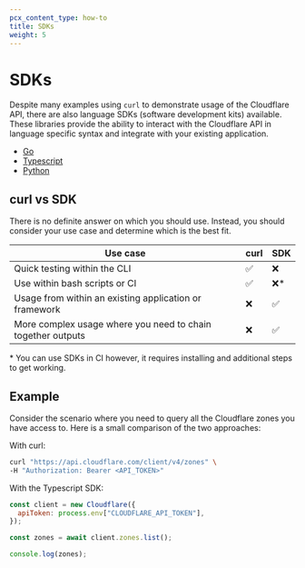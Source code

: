 ```yaml
---
pcx_content_type: how-to
title: SDKs
weight: 5
---
```


# SDKs

Despite many examples using `curl` to demonstrate usage of the Cloudflare API,
there are also language SDKs (software development kits) available. These
libraries provide the ability to interact with the Cloudflare API in language
specific syntax and integrate with your existing application.

- [Go](https://github.com/cloudflare/cloudflare-go)
- [Typescript](https://github.com/cloudflare/cloudflare-typescript)
- [Python](https://github.com/cloudflare/cloudflare-python)

## curl vs SDK

There is no definite answer on which you should use. Instead, you should consider
your use case and determine which is the best fit.

| Use case                                                    | curl | SDK  |
| ----------------------------------------------------------- | ---- | ---- |
| Quick testing within the CLI                                | ✅   | ❌   |
| Use within bash scripts or CI                               | ✅   | ❌\* |
| Usage from within an existing application or framework      | ❌   | ✅   |
| More complex usage where you need to chain together outputs | ❌   | ✅   |

\* You can use SDKs in CI however, it requires installing and additional steps to get working.

## Example

Consider the scenario where you need to query all the Cloudflare zones you have
access to. Here is a small comparison of the two approaches:

With curl:

```bash
curl "https://api.cloudflare.com/client/v4/zones" \
-H "Authorization: Bearer <API_TOKEN>"
```

With the Typescript SDK:

```js
const client = new Cloudflare({
  apiToken: process.env["CLOUDFLARE_API_TOKEN"],
});

const zones = await client.zones.list();

console.log(zones);
```
